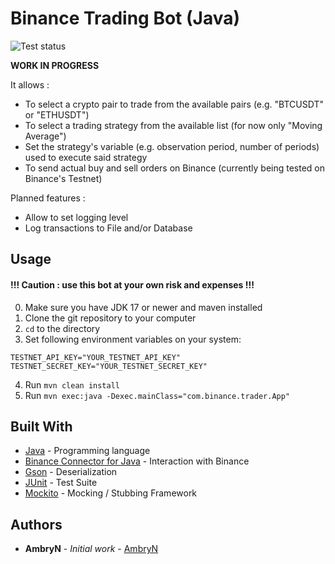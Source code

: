 # Binance Trading Bot (Java)

![Test status](https://github.com/AmbryN/binance-trader-java/actions/workflows/tests.yml/badge.svg)

**WORK IN PROGRESS**

It allows :
* To select a crypto pair to trade from the available pairs (e.g. "BTCUSDT" or "ETHUSDT")
* To select a trading strategy from the available list (for now only "Moving Average")
* Set the strategy's variable (e.g. observation period, number of periods) used to execute said strategy
* To send actual buy and sell orders on Binance (currently being tested on Binance's Testnet)

Planned features :
* Allow to set logging level
* Log transactions to File and/or Database

## Usage

#### !!! Caution : use this bot at your own risk and expenses !!!
0) Make sure you have JDK 17 or newer and maven installed
1) Clone the git repository to your computer 
2) `cd` to the directory
3) Set following environment variables on your system:
```
TESTNET_API_KEY="YOUR_TESTNET_API_KEY"
TESTNET_SECRET_KEY="YOUR_TESTNET_SECRET_KEY"
```
4) Run `mvn clean install`
5) Run `mvn exec:java -Dexec.mainClass="com.binance.trader.App"`

## Built With

* [Java](https://www.java.com/) - Programming language
* [Binance Connector for Java](https://github.com/binance/binance-connector-java) - Interaction with Binance
* [Gson](https://github.com/google/gson) - Deserialization
* [JUnit](https://junit.org/junit4/) - Test Suite
* [Mockito](https://site.mockito.org/) - Mocking / Stubbing Framework

## Authors

* **AmbryN** - *Initial work* - [AmbryN](https://github.com/AmbryN)